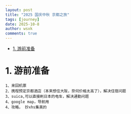 ```yaml
---
layout: post
title: "2025 国庆中秋 京都之旅"
tags: [journey]
date: 2025-10-8
author: wsxk
comments: true
---
```


- [1. 游前准备](#1-游前准备)


# 1. 游前准备<br>
```
1、来回机票
2、携程预定京都酒店（本来想住大阪，奈何价格太高了），解决住宿问题
3、suica,可以直接刷日本的电车，解决通勤问题
4、google map，导航用
4、攻略， 抄xhs集美的
```



<!-- Google tag (gtag.js) -->
<script async src="https://www.googletagmanager.com/gtag/js?id=G-C22S5YSYL7"></script>
<script>
  window.dataLayer = window.dataLayer || [];
  function gtag(){dataLayer.push(arguments);}
  gtag('js', new Date());

  gtag('config', 'G-C22S5YSYL7');
</script>